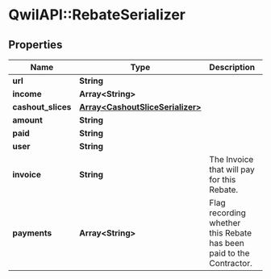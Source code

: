 # QwilAPI::RebateSerializer

## Properties
Name | Type | Description | Notes
------------ | ------------- | ------------- | -------------
**url** | **String** |  | 
**income** | **Array&lt;String&gt;** |  | 
**cashout_slices** | [**Array&lt;CashoutSliceSerializer&gt;**](CashoutSliceSerializer.md) |  | 
**amount** | **String** |  | 
**paid** | **String** |  | 
**user** | **String** |  | 
**invoice** | **String** | The Invoice that will pay for this Rebate. | 
**payments** | **Array&lt;String&gt;** | Flag recording whether this Rebate has been paid to the Contractor. | 


